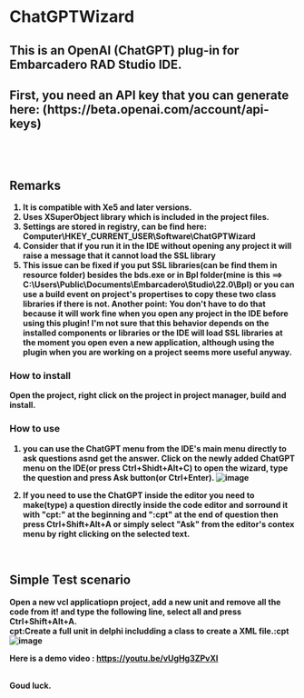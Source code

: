 # ChatGPTWizard
<b><h2>This is an OpenAI (ChatGPT) plug-in for Embarcadero RAD Studio IDE.</h2>
<h2>First, you need an API key that you can generate here: (https://beta.openai.com/account/api-keys)<h2>
<br><h2>Remarks</h2>

1. It is compatible with Xe5 and later versions.
1. Uses XSuperObject library which is included in the project files.
1. Settings are stored in registry, can be find here: Computer\HKEY_CURRENT_USER\Software\ChatGPTWizard
1. Consider that if you run it in the IDE without opening any project it will raise a message that it cannot load the SSL library
1. This issue can be fixed if you put SSL libraries(can be find them in resource folder) besides the bds.exe or in Bpl folder(mine is this ==> C:\Users\Public\Documents\Embarcadero\Studio\22.0\Bpl)
or you can use a build event on project's propertises to copy these two class libraries if there is not.
Another point: You don't have to do that because it will work fine when you open any project in the IDE before using this plugin! I'm not sure that this behavior depends on the installed components or libraries or the IDE will load SSL libraries at the moment you open even a new application, although using the plugin when you are working on a project seems more useful anyway.</h3>

<h3><b>How to install</b></h3>
 Open the project, right click on the project in project manager, build and install.  
  
<h3><b>How to use</b></h3>

1. you can use the ChatGPT menu from the IDE's main menu directly to ask questions asnd get the answer.
Click on the newly added ChatGPT menu on the IDE(or press Ctrl+Shidt+Alt+C) to open the wizard, type the question and press Ask button(or Ctrl+Enter).
![image](https://user-images.githubusercontent.com/5601608/215458671-a48a4e1d-3b2c-45bd-9da5-603ab82129dc.png)

1. If you need to use the ChatGPT inside the editor you need to make(type) a question directly inside the code editor and sorround it with "cpt:" at the beginning and ":cpt" at the end of question then press Ctrl+Shift+Alt+A or simply select "Ask" from the editor's contex menu by right clicking on the selected text.
  
<br><h2>Simple Test scenario</h2>
Open a new vcl applicatiopn project, add a new unit and remove all the code from it! and type the following line, select all and press Ctrl+Shift+Alt+A.<br>
<b>cpt:Create a full unit in delphi includding a class to create a XML file.:cpt<b>
 ![image](https://user-images.githubusercontent.com/5601608/215461813-7ecf4555-b3a2-4c0e-b85e-6069ead6a3d9.png)

Here is a demo video : https://youtu.be/vUgHg3ZPvXI

<br>Goud luck.
